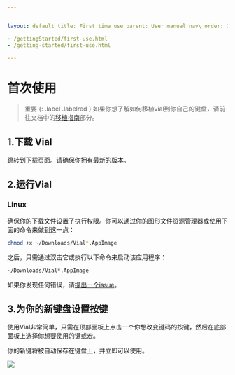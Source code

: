 ```yaml
---


layout: default title: First time use parent: User manual nav\_order: 1 redirect\_from:

- /gettingStarted/first-use.html
- /getting-started/first-use.html

---
```



# 首次使用

> 重要 {: .label .labelred } 如果你想了解如何移植vial到你自己的键盘，请前往文档中的[移植指南](/docs/)部分。

## 1\.下载 Vial

跳转到[下载页面](/download)。请确保你拥有最新的版本。

## 2\.运行Vial

### Linux

确保你的下载文件设置了执行权限。你可以通过你的图形文件资源管理器或使用下面的命令来做到这一点：

```bash
chmod +x ~/Downloads/Vial*.AppImage
```

之后，只需通过双击它或执行以下命令来启动该应用程序：

```bash
~/Downloads/Vial*.AppImage
```

如果你发现任何错误，请[提出一个issue](https://github.com/vial-kb/vial-gui/issues/new/choose)。

## 3\.为你的新键盘设置按键

使用Vial非常简单，只需在顶部面板上点击一个你想改变键码的按键，然后在底部面板上选择你想要使用的键或宏。

你的新键将被自动保存在键盘上，并立即可以使用。

![](../img/vial-linux.png)